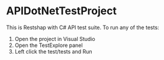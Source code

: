 # APIDotNetTestProject

This is Restshap with C# API test suite.
To run any of the tests:
1. Open the project in Visual Studio
2. Open the TestExplore panel
3. Left click the test/tests and Run

